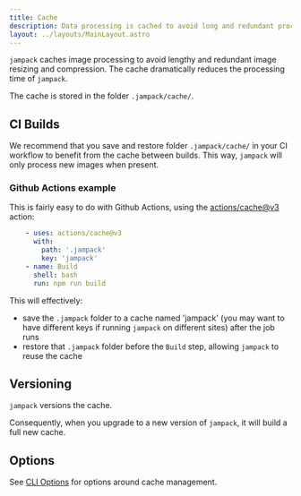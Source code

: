 ```yaml
---
title: Cache
description: Data processing is cached to avoid long and redundant processing.
layout: ../layouts/MainLayout.astro
---
```


`jampack` caches image processing to avoid lengthy and redundant image resizing and compression.
The cache dramatically reduces the processing time of `jampack`.

The cache is stored in the folder `.jampack/cache/`.

## CI Builds

We recommend that you save and restore folder `.jampack/cache/` in your CI workflow
to benefit from the cache between builds. This way, `jampack` will only process new images when present.

### Github Actions example

This is fairly easy to do with Github Actions, using the [actions/cache@v3](https://github.com/actions/cache) action:

```yml
    - uses: actions/cache@v3
      with:
        path: '.jampack'
        key: 'jampack'
    - name: Build
      shell: bash
      run: npm run build
```

This will effectively:
- save the `.jampack` folder to a cache named 'jampack' (you may want to have different keys if running `jampack` on different sites) after the job runs
- restore that `.jampack` folder before the `Build` step, allowing `jampack` to reuse the cache

## Versioning

`jampack` versions the cache.

Consequently, when you upgrade to a new version of `jampack`, it will build a full new cache.

## Options

See [CLI Options](./cli-options) for options around cache management.